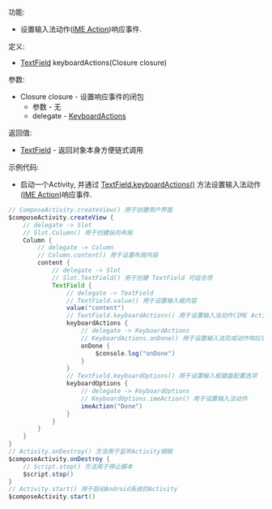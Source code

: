 功能:

+ 设置输入法动作([IME Action](/API/UI/Compose/Widget/TextField/KeyboardOptions/README.md?id=imeAction))响应事件.

定义:

+ [TextField](/API/UI/Compose/Widget/TextField/README.md) keyboardActions(Closure closure)

参数:

+ Closure closure - 设置响应事件的闭包
    + 参数 - 无
    + delegate - [KeyboardActions](/API/UI/Compose/Widget/TextField/KeyboardActions/README.md)

返回值:

+ [TextField](/API/UI/Compose/Widget/TextField/README.md) - 返回对象本身方便链式调用

示例代码:

+ 启动一个Activity,
  并通过 [TextField.keyboardActions()](/API/UI/Compose/Widget/TextField/README.md?id=keyboardActions)
  方法设置输入法动作([IME Action](/API/UI/Compose/Widget/TextField/KeyboardOptions/README.md?id=imeAction))响应事件.

```groovy
// ComposeActivity.createView() 用于创建用户界面
$composeActivity.createView {
    // delegate -> Slot
    // Slot.Column() 用于创建纵向布局
    Column {
        // delegate -> Column
        // Column.content() 用于设置布局内容
        content {
            // delegate -> Slot
            // Slot.TextField() 用于创建 TextField 可组合项
            TextField {
                // delegate -> TextField
                // TextField.value() 用于设置输入框内容
                value("content")
                // TextField.keyboardActions() 用于设置输入法动作(IME Action)响应事件
                keyboardActions {
                    // delegate -> KeyboardActions
                    // KeyboardActions.onDone() 用于设置输入法完成动作响应事件
                    onDone {
                        $console.log("onDone")
                    }
                }
                // TextField.keyboardOptions() 用于设置输入框键盘配置选项
                keyboardOptions {
                    // delegate -> KeyboardOptions
                    // KeyboardOptions.imeAction() 用于设置输入法动作
                    imeAction("Done")
                }
            }
        }
    }
}
// Activity.onDestroy() 方法用于监听Activity销毁
$composeActivity.onDestroy {
    // Script.stop() 方法用于停止脚本
    $script.stop()
}
// Activity.start() 用于启动Android系统的Activity
$composeActivity.start()
```